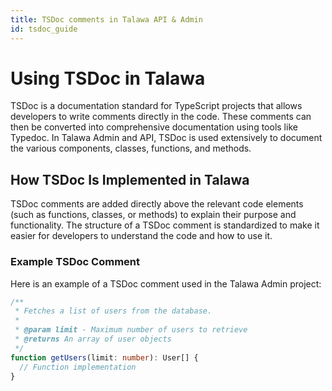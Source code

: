 ```yaml
---
title: TSDoc comments in Talawa API & Admin
id: tsdoc_guide
---
```




# Using TSDoc in Talawa

TSDoc is a documentation standard for TypeScript projects that allows developers to write comments directly in the code. These comments can then be converted into comprehensive documentation using tools like Typedoc. In Talawa Admin and API, TSDoc is used extensively to document the various components, classes, functions, and methods.

## How TSDoc Is Implemented in Talawa

TSDoc comments are added directly above the relevant code elements (such as functions, classes, or methods) to explain their purpose and functionality. The structure of a TSDoc comment is standardized to make it easier for developers to understand the code and how to use it.

### Example TSDoc Comment

Here is an example of a TSDoc comment used in the Talawa Admin project:

```ts
/**
 * Fetches a list of users from the database.
 *
 * @param limit - Maximum number of users to retrieve
 * @returns An array of user objects
 */
function getUsers(limit: number): User[] {
  // Function implementation
}
